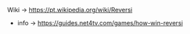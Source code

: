 

Wiki -> https://pt.wikipedia.org/wiki/Reversi

+ info -> https://guides.net4tv.com/games/how-win-reversi
